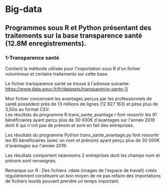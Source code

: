 # Big-data
## Programmes sous R et Python présentant des traitements sur la base transparence santé (12.8M enregistrements).


### 1-Transparence santé 
Contient la méthode utilisée pour l'importation sous R d'un fichier volumineux et certains traitements sur cette base. 

Le fichier transparence santé se trouve à l'adresse suivante: 
https://www.data.gouv.fr/fr/datasets/transparence-sante-1/

Mon fichier concernant les avantages perçus par les professionnels de santé possèdent près de 13 millions de lignes (12 827 163) et pèse plus de 3,5Go au format CSV.  
Les résultats du programme R trans_sante_avantage.r font ressortir les 91 bénéficiaires ayant perçu plus de 30 000€ d'avantages sur l'année 2019 dont 6 qui n'ont pas de prénom et sont en fait des entreprises.

Les résultats du programme Python trans_sante_avantage.py font ressortir les 85 bénéficiaires (avec un nom et prénom) ayant perçu plus de 30 000€ d'avantages sur l'année 2019.

Les résultats comportent néanmoins 2 entreprises dont les champs nom et prénom sont renseignés.

Remarque sur R : Des fichiers .rdata (images de l'espace de travail) créés régulièrement constituent un bon moyen de ne pas refaire des importations de fichiers lourds pouvant prendre un temps important.
